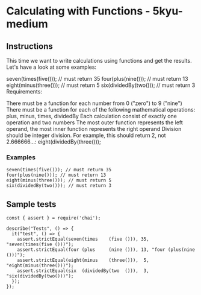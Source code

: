 # Calculating with Functions - 5kyu-medium

## Instructions

This time we want to write calculations using functions and get the results. Let's have a look at some examples:

seven(times(five())); // must return 35
four(plus(nine())); // must return 13
eight(minus(three())); // must return 5
six(dividedBy(two())); // must return 3
Requirements:

There must be a function for each number from 0 ("zero") to 9 ("nine")
There must be a function for each of the following mathematical operations: plus, minus, times, dividedBy
Each calculation consist of exactly one operation and two numbers
The most outer function represents the left operand, the most inner function represents the right operand
Division should be integer division. For example, this should return 2, not 2.666666...:
eight(dividedBy(three()));

### Examples

```
seven(times(five())); // must return 35
four(plus(nine())); // must return 13
eight(minus(three())); // must return 5
six(dividedBy(two())); // must return 3
```

## Sample tests

```
const { assert } = require('chai');

describe("Tests", () => {
  it("test", () => {
    assert.strictEqual(seven(times    (five ())), 35, "seven(times(five ()))");
    assert.strictEqual(four (plus     (nine ())), 13, "four (plus(nine ()))");
    assert.strictEqual(eight(minus    (three())),  5, "eight(minus(three()))");
    assert.strictEqual(six  (dividedBy(two  ())),  3, "six(dividedBy(two()))");
  });
});

```
